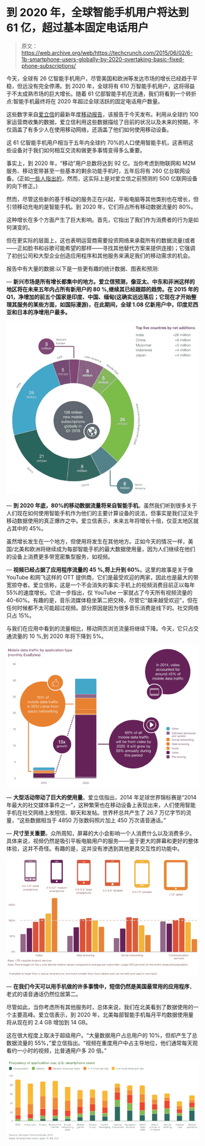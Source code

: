 # 到 2020 年，全球智能手机用户将达到 61 亿，超过基本固定电话用户 

> 原文：<https://web.archive.org/web/https://techcrunch.com/2015/06/02/6-1b-smartphone-users-globally-by-2020-overtaking-basic-fixed-phone-subscriptions/>

今天，全球有 26 亿智能手机用户，尽管美国和欧洲等发达市场的增长已经趋于平稳，但远没有完全停滞。到 2020 年，全球将有 610 万智能手机用户，这将得益于不太成熟市场的巨大增长。随着 61 亿部智能手机在流通，我们将看到一个转折点:智能手机最终将在 2020 年超过全球活跃的固定电话用户数量。

这些数字来自[爱立信](https://web.archive.org/web/20221130214844/http://www.ericsson.com/)的最新年度[移动报告](https://web.archive.org/web/20221130214844/http://www.ericsson.com/ericsson-mobility-report)，该报告于今天发布。利用从全球约 100 家运营商收集的数据，爱立信利用这些数据描绘了目前的状况以及未来的预期，不仅涵盖了有多少人在使用移动网络，还涵盖了他们如何使用移动设备。

这 61 亿智能手机用户相当于五年内全球约 70%的人口使用智能手机，这表明这些设备对于我们如何相互交流和做更多事情变得多么重要。

事实上，到 2020 年，“移动”用户总数将达到 92 亿。当你考虑到物联网和 M2M 服务、移动宽带甚至一些基本的剩余功能手机时，五年后将有 260 亿台联网设备。(正如[一些人指出的](https://web.archive.org/web/20221130214844/http://www.mobileworldlive.com/ericsson-backtracks-2020-vision-connected-devices)，然而，这实际上是对爱立信之前预测的 500 亿联网设备的向下修正。)

然而，尽管这些新的基于移动的服务正在兴起，平板电脑等其他类别也在增长，但引领移动充电的是智能手机。到 2020 年，它们将占所有移动数据流量的 80%。

这种增长在多个方面产生了巨大影响。首先，它指出了我们作为消费者的行为是如何演变的。

但在更实际的层面上，这也表明运营商需要投资网络来承载所有的数据流量(或者——正如脸书和谷歌可能希望的那样——寻找其他替代方案来提供连接)；它强调了初创公司和大型企业创造应用程序和其他服务来满足我们的移动需求的机会。

报告中有大量的数据:以下是一些更有趣的统计数据、图表和预测:

— **新兴市场是所有增长都集中的地方。爱立信预测，像亚太、中东和非洲这样的地区将在未来五年内占所有新用户的 80 %,继续其已经跟踪的趋势。在 2015 年的 Q1，净增加的前五个国家是印度、中国、缅甸(这确实远远落后；它现在才开始整理其服务的某些方面，如国际漫游)，在此期间，全球 1.08 亿新用户中，印度尼西亚和日本的净增用户最多。**

![ericsson biggest by net adds](img/7a70aa6e3812702ead5b77fe0a73871d.png)

— **到 2020 年底，80%的移动数据流量将来自智能手机**。虽然我们听到很多关于人们现在如何使用智能手机作为他们的主要计算设备的说法，但事实是我们正处于移动数据使用的真正爆炸之中。爱立信表示，未来五年将增长十倍，仅亚太地区就占其中的 45%。

虽然增长发生在一个地方，但使用将发生在其他地方。正如今天的情况一样，美国/北美和欧洲将继续成为每部智能手机的最大数据使用量，因为人们继续在他们的设备上消费更多带宽密集型服务，如视频。

— **视频已经占据了应用程序流量的 45 %,将上升到 60%**。这里的故事是关于像 YouTube 和网飞这样的 OTT 提供商，它们是最受欢迎的两家，因此也是最大的带宽掠夺者。爱立信称，这是一个不会消失的事实:手机上的视频消费目前正以每年 55%的速度增长。它进一步指出，仅 YouTube 一家就占了今天所有视频流量的 40-60%。有趣的是，音乐流媒体稳坐第二把交椅，尽管它“越来越受欢迎”，但在任何时候都不太可能超过视频。部分原因是因为很多音乐消费是线下的。社交网络只占 15%。

与我们在应用中看到的流量相比，移动网页浏览流量将继续下降。今天，它只占交通流量的 10 %,到 2020 年将下降到 5%。

![app traffic ericsson](img/5840c8dc899a4d79deb1b543057473ad.png)

— **大型活动带动了巨大的使用量**。爱立信指出，2014 年足球世界锦标赛是“2014 年最大的社交媒体事件之一”，这种繁荣也在移动设备上表现出来，人们使用智能手机在社交网络上发短信、聊天和发帖。世界杯总共产生了 26.7 万亿字节的流量，“这些数据相当于 4850 万张数码照片加上 450 万次语音通话。”

— **尺寸至关重要**。众所周知，屏幕的大小会影响一个人消费什么以及消费多少。具体来说，视频仍然是吸引平板电脑用户的服务——鉴于更大的屏幕和更好的整体体验，这并不奇怪。有趣的是，这并没有渗透到其他更具交互性的功能中。

![Screen Shot 2015-06-03 at 00.51.30](img/3dbbd1991ad0fca5fa206fc0972c4740.png)

— **在我们今天可以用手机做的许多事情中，短信仍然是美国最常用的应用程序**，老式的语音通话仍然位居第二。

尽管如此，当你考虑所有其他服务时，总体来说，我们在北美看到了数据使用的一个主要高峰。爱立信表示，到 2020 年，北美每部智能手机每月平均数据使用量将从现在的 2.4 GB 增加到 14 GB。

这在很大程度上取决于超级用户。“大量数据用户占总用户的 10%，但却产生了总数据流量的 55%，”爱立信指出。“视频在重度用户中占主导地位，他们通常每天观看约一小时的视频，比普通用户多 20 倍。”

![Screen Shot 2015-06-03 at 04.46.43](img/52eb4e4e95c5b6fd98a3dbea5a838d53.png)